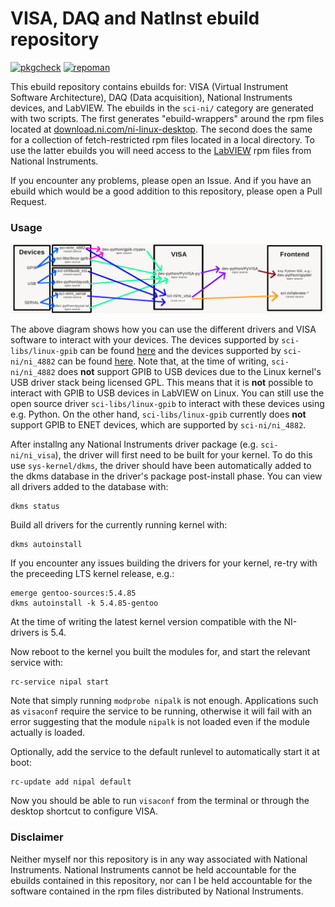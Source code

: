 # VISA, DAQ and NatInst ebuild repository
[![pkgcheck](https://github.com/AndrewAmmerlaan/natinst/workflows/pkgcheck/badge.svg)](https://github.com/AndrewAmmerlaan/natinst/actions?query=workflow%3Apkgcheck)
[![repoman](https://github.com/AndrewAmmerlaan/natinst/workflows/repoman/badge.svg)](https://github.com/AndrewAmmerlaan/natinst/actions?query=workflow%3Arepoman)

This ebuild repository contains ebuilds for: VISA (Virtual Instrument Software Architecture), DAQ (Data acquisition), National Instruments devices, and LabVIEW.
The ebuilds in the `sci-ni/` category are generated with two scripts.
The first generates "ebuild-wrappers" around the rpm files located at [download.ni.com/ni-linux-desktop](https://download.ni.com/ni-linux-desktop/). The second does the same for a collection of fetch-restricted rpm files located in a local directory.
To use the latter ebuilds you will need access to the [LabVIEW](https://www.ni.com/en-us/support/downloads/software-products/download.labview.html) rpm files from National Instruments.

If you encounter any problems, please open an Issue. And if you have an ebuild which would be a good addition to this repository, please open a Pull Request.

### Usage

![visa-diagram](visa-diagram.jpg)

The above diagram shows how you can use the different drivers and VISA software to interact with your devices.
The devices supported by `sci-libs/linux-gpib` can be found [here](https://linux-gpib.sourceforge.io/doc_html/supported-hardware.html) and the devices supported by `sci-ni/ni_4882` can be found [here](https://www.ni.com/en-us/support/documentation/supplemental/06/ni-488-2-supported-versions-for-gpib-devices-and-modules.html).
Note that, at the time of writing, `sci-ni/ni_4882` does __not__ support GPIB to USB devices due to the Linux kernel's USB driver stack being licensed GPL.
This means that it is __not__ possible to interact with GPIB to USB devices in LabVIEW on Linux.
You can still use the open source driver `sci-libs/linux-gpib` to interact with these devices using e.g. Python.
On the other hand, `sci-libs/linux-gpib` currently does __not__ support GPIB to ENET devices, which are supported by `sci-ni/ni_4882`.

After installng any National Instruments driver package (e.g. `sci-ni/ni_visa`), the driver will first need to be built for your kernel. 
To do this use `sys-kernel/dkms`, the driver should have been automatically added to the dkms database in the driver's package post-install phase. 
You can view all drivers added to the database with:

```
dkms status
```

Build all drivers for the currently running kernel with:


```
dkms autoinstall
```

If you encounter any issues building the drivers for your kernel, re-try with the preceeding LTS kernel release, e.g.:

```
emerge gentoo-sources:5.4.85
dkms autoinstall -k 5.4.85-gentoo
```

At the time of writing the latest kernel version compatible with the NI-drivers is 5.4.

Now reboot to the kernel you built the modules for, and start the relevant service with:

```
rc-service nipal start
```

Note that simply running `modprobe nipalk` is not enough. 
Applications such as `visaconf` require the service to be running, otherwise it will fail with an error suggesting that the module `nipalk` is not loaded even if the module actually is loaded.

Optionally, add the service to the default runlevel to automatically start it at boot:

```
rc-update add nipal default
```

Now you should be able to run `visaconf` from the terminal or through the desktop shortcut to configure VISA.

### Disclaimer

Neither myself nor this repository is in any way associated with National Instruments.
National Instruments cannot be held accountable for the ebuilds contained in this repository, nor can I be held accountable for the software contained in the rpm files distributed by National Instruments.
